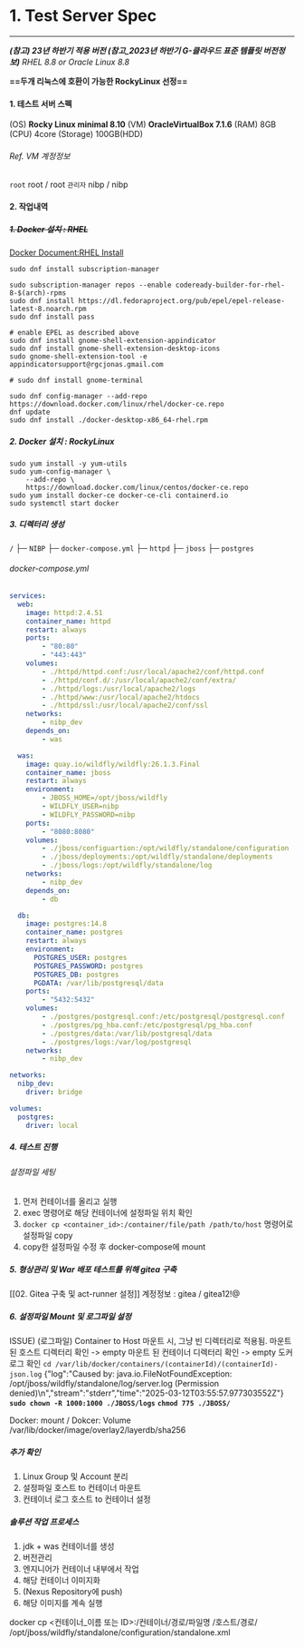 # 1. Test Server Spec
---
***(참고) 23년 하반기 적용 버전 (참고_2023년 하반기 G-클라우드 표준 템플릿 버전정보)***
*RHEL 8.8*
*or*
*Oracle Linux 8.8*

**==두개 리눅스에 호환이 가능한 RockyLinux 선정==**
#### 1. 테스트 서버 스펙
(OS) **Rocky Linux minimal 8.10**
(VM) **OracleVirtualBox 7.1.6**
(RAM) 8GB
(CPU) 4core
(Storage) 100GB(HDD)

###### Ref. VM 계정정보
`root` root / root
`관리자` nibp / nibp

#### 2. 작업내역
##### ~~1. Docker 설치 : RHEL~~
[Docker Document:RHEL Install](https://docs.docker.com/desktop/setup/install/linux/rhel/)
```Shell
sudo dnf install subscription-manager

sudo subscription-manager repos --enable codeready-builder-for-rhel-8-$(arch)-rpms
sudo dnf install https://dl.fedoraproject.org/pub/epel/epel-release-latest-8.noarch.rpm
sudo dnf install pass

# enable EPEL as described above
sudo dnf install gnome-shell-extension-appindicator
sudo dnf install gnome-shell-extension-desktop-icons
sudo gnome-shell-extension-tool -e appindicatorsupport@rgcjonas.gmail.com

# sudo dnf install gnome-terminal

sudo dnf config-manager --add-repo https://download.docker.com/linux/rhel/docker-ce.repo
dnf update
sudo dnf install ./docker-desktop-x86_64-rhel.rpm
```

##### 2. Docker 설치 : RockyLinux
```Shell
sudo yum install -y yum-utils
sudo yum-config-manager \
	--add-repo \
	https://download.docker.com/linux/centos/docker-ce.repo
sudo yum install docker-ce docker-ce-cli containerd.io
sudo systemctl start docker
```

##### 3. 디렉터리 생성
`/`
├─ `NIBP`
	├─ `docker-compose.yml`
	├─ `httpd`
	├─ `jboss`
	├─ `postgres`

###### docker-compose.yml
```yml
services:
  web:
    image: httpd:2.4.51
    container_name: httpd
    restart: always
    ports:
        - "80:80"
        - "443:443"
    volumes:
        - ./httpd/httpd.conf:/usr/local/apache2/conf/httpd.conf
        - ./httpd/conf.d/:/usr/local/apache2/conf/extra/
        - ./httpd/logs:/usr/local/apache2/logs
        - ./httpd/www:/usr/local/apache2/htdocs
        - ./httpd/ssl:/usr/local/apache2/conf/ssl
    networks:
        - nibp_dev
    depends_on:
        - was

  was:
    image: quay.io/wildfly/wildfly:26.1.3.Final
    container_name: jboss
    restart: always
    environment:
        - JBOSS_HOME=/opt/jboss/wildfly
        - WILDFLY_USER=nibp
        - WILDFLY_PASSWORD=nibp
    ports:
        - "8080:8080"
    volumes:
        - ./jboss/configuartion:/opt/wildfly/standalone/configuration
        - ./jboss/deployments:/opt/wildfly/standalone/deployments                
        - ./jboss/logs:/opt/wildfly/standalone/log    
    networks:
        - nibp_dev
    depends_on:
        - db

  db:
    image: postgres:14.8
    container_name: postgres
    restart: always
    environment:
      POSTGRES_USER: postgres
      POSTGRES_PASSWORD: postgres
      POSTGRES_DB: postgres
      PGDATA: /var/lib/postgresql/data
    ports:
        - "5432:5432"
    volumes:
        - ./postgres/postgresql.conf:/etc/postgresql/postgresql.conf  
        - ./postgres/pg_hba.conf:/etc/postgresql/pg_hba.conf          
        - ./postgres/data:/var/lib/postgresql/data                    
        - ./postgres/logs:/var/log/postgresql  
    networks:
        - nibp_dev

networks:
  nibp_dev:
    driver: bridge

volumes:
  postgres:
    driver: local

```

##### 4. 테스트 진행 
###### 설정파일 세팅
1. 먼저 컨테이너를 올리고 실행
2. exec 명령어로 해당 컨테이너에 설정파일 위치 확인
3. `docker cp <container_id>:/container/file/path /path/to/host` 명령어로 설정파일 copy
4. copy한 설정파일 수정 후 docker-compose에 mount 

##### 5. 형상관리 및 War 배포 테스트를 위해 gitea 구축
[[02. Gitea 구축 및 act-runner 설정]]
계정정보 : gitea / gitea12!@

##### 6. 설정파일 Mount 및 로그파일 설정
ISSUE) (로그파일) Container to Host 마운트 시, 그냥 빈 디렉터리로 적용됨.
마운트 된 호스트 디렉터리 확인 -> empty
마운트 된 컨테이너 디렉터리 확인 -> empty
도커 로그 확인 `cd /var/lib/docker/containers/(containerId)/(containerId)-json.log`
{"log":"Caused by: java.io.FileNotFoundException: /opt/jboss/wildfly/standalone/log/server.log (Permission denied)\n","stream":"stderr","time":"2025-03-12T03:55:57.977303552Z"}
**`sudo chown -R 1000:1000 ./JBOSS/logs`**
**`chmod 775 ./JBOSS/`**




Docker: mount / Dokcer: Volume
/var/lib/docker/image/overlay2/layerdb/sha256

##### 추가 확인
1. Linux Group 및 Account 분리
2. 설정파일 호스트 to 컨테이너 마운트
3. 컨테이너 로그 호스트 to 컨테이너 설정

##### 솔루션 작업 프로세스
1. jdk + was 컨테이너를 생성
2. 버전관리
3. 엔지니어가 컨테이너 내부에서 작업
4. 해당 컨테이너 이미지화
5. (Nexus Repository에 push)
6. 해당 이미지를 계속 실행


docker cp <컨테이너_이름 또는 ID>:/컨테이너/경로/파일명 /호스트/경로/
/opt/jboss/wildfly/standalone/configuration/standalone.xml